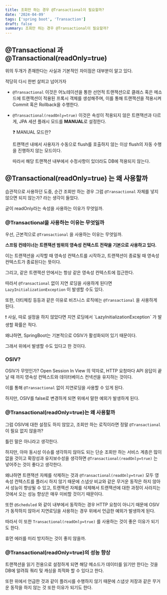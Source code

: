 ```yaml
---
title: 조회만 하는 경우 @Transactional이 필요할까?
date: '2024-04-09'
tags: ['spring boot', 'Transaction']
draft: false
summary: 조회만 하는 경우 @Transactional이 필요할까?
---
```


## @Transactional 과 @Transactional(readOnly=true)

위의 두개가 존재한다는 사실과 기본적인 차이점은 대부분이 알고 있다.

적당히 다시 한번 살피고 넘어가자

- `@Transactional` 이것은 어노테이션을 통한 선언적 트랜잭션으로 클래스 혹은 메소드에 트랜잭션이 적용된 프록시 객체를 생성해주며, 이를 통해 트랜잭션을 적용시켜 Commit 혹은 Rollback을 수행한다.
- `@Transactional(readOnly=true)` 이것은 속성이 적용되지 않은 트랜잭션과 다르게, JPA 세션 플래시 모드를 **MANUAL**로 설정한다.
    
    <aside>
    ❓ MANUAL 모드란?
    
    트랜잭션 내에서 사용자가 수동으로 flush를 호출하지 않는 이상 flush의 자동 수행을 진행하지 않는 모드이다.
    
    따라서 해당 트랜잭션 내부에서 수정사항이 있더라도 DB에 적용되지 않는다.
    
    </aside>
    

## @Transactional(readOnly=true) 는 왜 사용할까

습관적으로 사용하던 도중, 순간 조회만 하는 경우 그럼 `@Transactional` 자체를 넣지 않으면 되지 않는가? 라는 생각이 들었다.

굳이 readOnly라는 속성을 사용하는 이유가 무엇일까.

### @Transactional을 사용하는 이유는 무엇일까

우선, 근본적으로 `@Transactional` 을 사용하는 이유는 무엇일까.

**스프링 컨테이너는 트랜잭션 범위의 영속성 컨텍스트 전략을 기본으로 사용하고 있다.**

이는 트랜잭션을 시작할 때 영속성 컨텍스트를 시작하고, 트랜잭션이 종료될 때 영속성 컨텍스트가 종료된다는 뜻이다.

그리고, 같은 트랜잭션 안에서는 항상 같은 영속성 컨텍스트에 접근한다.

 따라서 `@Transactional` 없이 지연 로딩을 사용하게 된다면 `LazyInitializationException` 이 발생할 수도 있다.

또한, 더티체킹 등등과 같은 이유로 비즈니스 로직에는 `@Transactional` 을 사용하게 된다.

<aside>
❗ 사실, 따로 설정을 하지 않았다면 지연 로딩에서 `LazyInitializationException` 가 발생할 확률은 적다.

왜냐하면, SpringBoot는 기본적으로 OSIV가 활성화되어 있기 때문이다.

그래서 위에서 발생할 수도 있다고 한 것이다.

</aside>

### OSIV?

OSIV가 무엇인가? Open Session In View 의 약자로, HTTP 요청마다 API 응답이 끝날 때 까지 영속성 컨텍스트와 데이터베이스 컨넥션을 유지하는 것이다.

이를 통해 `@Transactional` 없이 지연로딩을 사용할 수 있게 된다.

하지만, OSIV를 false로 변경하게 되면 위에서 말한 예외가 발생하게 된다.

### @Transactional(readOnly=true)는 왜 사용할까

그럼 OSIV에 대한 설정도 하지 않았고, 조회만 하는 로직이라면 정말 `@Transactional` 이 필요 없지 않을까?

틀린 말은 아니라고 생각한다.

하지만, 아마 동시성 이슈를 생각하지 않아도 되는 단순 조회만 하는 서비스 계층은 많이 없을 것이고 확장성과 유지보수성을 생각하면 `@Transactional(readOnly=true)` 는 넣어주는 것이 좋다고 생각한다.

왜냐하면 트랜잭션 자체를 삭제하는 것과 `@Transactional(readOnly=true)` 모두 영속성 컨텍스트를 플러시 하지 않기 때문에 스냅샷 비교와 같은 무거운 동작은 하지 않아서 성능이 향상될 수 있고, 트랜잭션 자체를 삭제해서 트랜잭션에 대한 과정이 사라지는 것에서 오는 성능 향상은 매우 미비할 것이기 때문이다.

또한 `@Scheduled` 와 같이 내부에서 동작하는 경우 HTTP 요청이 아니기 때문에 OSIV가 동작하지 않아서 지연로딩을 사용하는 경우 위에서 언급한 예외가 발생하게 된다.

따라서 이 또한 `Transactional(readOnly=true)` 를 사용하는 것이 좋은 이유가 되기도 한다.

휴먼 에러를 미리 방지하는 것이 좋지 않을까.

### @Transactional(readOnly=true)의 성능 향상

트랜잭션을 읽기 전용으로 설정하게 되면 해당 메소드가 데이터를 읽기만 한다는 것을 DB에 알려줘 쿼리 및 캐싱을 최적화 할 수 있다고 한다.

또한 위에서 언급한 것과 같이 플러시를 수행하지 않기 때문에 스냅샷 저장과 같은 무거운 동작을 하지 않는 것 또한 이유가 되기도 한다.